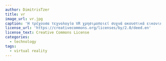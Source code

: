 ```yaml
---
author: DimitrisTzer
title: vr
image_url: vr.jpg
caption: 'Η τρέχουσα τεχνολογία VR χρησιμοποιεί συχνά ακουστικά εικονικής πραγματικότητας ή περιβάλλοντα πολλαπλών προβολών, μερικές φορές σε συνδυασμό με φυσικά περιβάλλοντα ή σκηνικά, για τη δημιουργία εικόνων, ήχων και άλλων αισθήσεων που προσομοιώνουν τη φυσική παρουσία ενός χρήστη σε ένα εικονικό ή φανταστικό περιβάλλον. Ένα άτομο που χρησιμοποιεί εξοπλισμό εικονικής πραγματικότητας είναι σε θέση να «κοιτάξει γύρω» τον τεχνητό κόσμο, να κινηθεί γύρω του και να αλληλεπιδράσει με εικονικά χαρακτηριστικά ή αντικείμενα. Το σετ μικροφώνου-ακουστικού είναι τοποθετημένο σε μια οθόνη που έχει τοποθετηθεί σε κεφαλή με μικρή οθόνη στο μπροστινό μέρος των ματιών, αλλά μπορεί να δημιουργηθεί με πολλές μεγάλες οθόνες.'
license_url: 'https://creativecommons.org/licenses/by/2.0/deed.en'
license_text: Creative Commons License
categories:
  - technology
tags:
  - virtual reality
---
```

